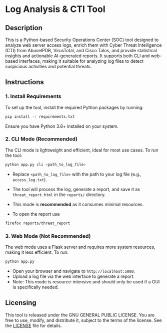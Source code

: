 # Log Analysis & CTI Tool

## Description

This is a Python-based Security Operations Center (SOC) tool designed to analyze web server access logs, enrich them with Cyber Threat Intelligence (CTI) from AbuseIPDB, VirusTotal, and Cisco Talos, and provide statistical insights and actionable AI-generated reports. It supports both CLI and web-based interfaces, making it suitable for analyzing log files to detect suspicious activities and potential threats.

## Instructions

### 1. Install Requirements

To set up the tool, install the required Python packages by running:

```bash
pip install -r requirements.txt
```

Ensure you have Python 3.8+ installed on your system.

### 2. CLI Mode (Recommended)

The CLI mode is lightweight and efficient, ideal for most use cases. To run the tool:

```bash
python app.py cli <path_to_log_file>
```

- Replace `<path_to_log_file>` with the path to your log file (e.g., `access_log.txt`).
- The tool will process the log, generate a report, and save it as `threat_report.html` in the `reports/` directory.
- This mode is **recommended** as it consumes minimal resources.

- To open the report use 
```bash
firefox reports/threat_report
```

### 3. Web Mode (Not Recommended)

The web mode uses a Flask server and requires more system resources, making it less efficient. To run:

```bash
python app.py
```

- Open your browser and navigate to `http://localhost:5000`.
- Upload a log file via the web interface to generate a report.
- Note: This mode is resource-intensive and should only be used if a GUI is specifically needed.

## Licensing

This tool is released under the GNU GENERAL PUBLIC LICENSE. You are free to use, modify, and distribute it, subject to the terms of the license. See the [LICENSE](./LICENSE) file for details.